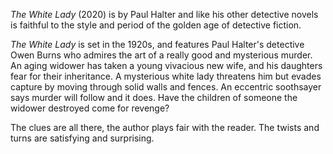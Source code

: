 *The White Lady* (2020) is by Paul Halter
and like his other detective novels is faithful to
the style and period of the golden age of detective fiction.

*The White Lady* is set in the 1920s, and features Paul
Halter's detective Owen Burns who admires the art of
a really good and mysterious murder. An aging widower
has taken a young vivacious new wife, and his daughters fear
for their inheritance. A mysterious white lady threatens him
but evades capture by moving through solid walls and fences. An
eccentric soothsayer says murder will follow and it does.
Have the children of someone the widower destroyed come
for revenge?

The clues are all there, the author plays fair with
the reader. The twists and turns are satisfying and
surprising.
